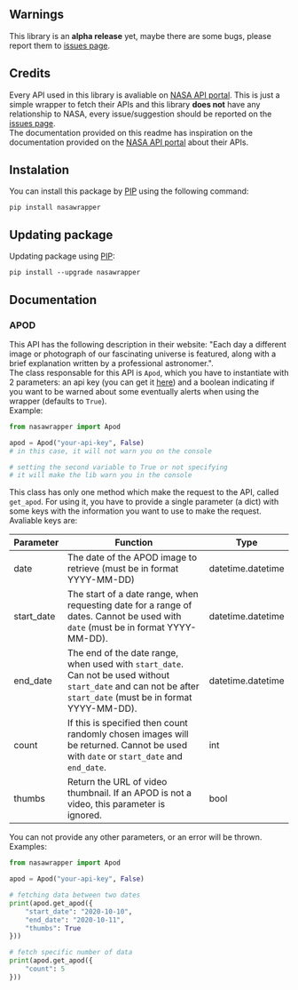 ## Warnings
This library is an **alpha release** yet, maybe there are some bugs, please report them to [issues page](https://github.com/End313234/nasawrapper-python/issues). <br>


## Credits
Every API used in this library is avaliable on [NASA API portal](https://api.nasa.gov/). This is just a simple wrapper to fetch their APIs and this library **does not** have any relationship to NASA, every issue/suggestion should be reported on the [issues page](https://github.com/End313234/nasawrapper-python/issues). <br>
The documentation provided on this readme has inspiration on the documentation provided on the [NASA API portal](https://api.nasa.gov/) about their APIs.

## Instalation
You can install this package by [PIP](https://pip.pypa.io/en/stable/) using the following command:
```
pip install nasawrapper
```

## Updating package
Updating package using [PIP](https://pip.pypa.io/en/stable/):
```
pip install --upgrade nasawrapper
```

## Documentation

### APOD
This API has the following description in their website: "Each day a different image or photograph of our fascinating universe is featured, along with a brief explanation written by a professional astronomer.". <br>
The class responsable for this API is `Apod`, which you have to instantiate with 2 parameters: an api key (you can get it [here](https://api.nasa.gov/)) and a boolean indicating if you want to be warned about some eventually alerts when using the wrapper (defaults to `True`). <br>
Example:
```py
from nasawrapper import Apod

apod = Apod("your-api-key", False)
# in this case, it will not warn you on the console

# setting the second variable to True or not specifying
# it will make the lib warn you in the console
```

This class has only one method which make the request to the API, called `get_apod`.
For using it, you have to provide a single parameter (a dict) with some keys with the information you want to use to make the request. Avaliable keys are:

|  Parameter  |  Function  | Type |
|-------------|------------|------|
|     date    | The date of the APOD image to retrieve (must be in format YYYY-MM-DD) | datetime.datetime |
|  start_date | The start of a date range, when requesting date for a range of dates. Cannot be used with `date` (must be in format YYYY-MM-DD).| datetime.datetime |
|  end_date   | The end of the date range, when used with `start_date`. Can not be used without `start_date` and can not be after `start_date` (must be in format YYYY-MM-DD). | datetime.datetime |
| count | 	If this is specified then count randomly chosen images will be returned. Cannot be used with `date` or `start_date` and `end_date`. | int
| thumbs | Return the URL of video thumbnail. If an APOD is not a video, this parameter is ignored. | bool |

You can not provide any other parameters, or an error will be thrown. <br>
Examples:
```py
from nasawrapper import Apod

apod = Apod("your-api-key", False)

# fetching data between two dates
print(apod.get_apod({
    "start_date": "2020-10-10",
    "end_date": "2020-10-11",
    "thumbs": True
}))

# fetch specific number of data
print(apod.get_apod({
    "count": 5
}))
```
